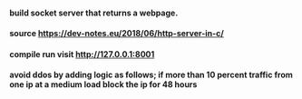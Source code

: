 #### build socket server that returns a webpage.
#### source https://dev-notes.eu/2018/06/http-server-in-c/
#### compile run visit http://127.0.0.1:8001
#### avoid ddos by adding logic as follows; if more than 10 percent traffic from one ip at a medium load block the ip for 48 hours 
